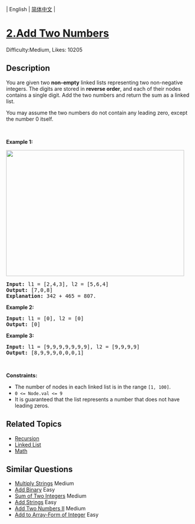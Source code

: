 
| English | [简体中文](README.md) |

# [2.Add Two Numbers](https://leetcode.com/problems/add-two-numbers/)
Difficulty:Medium, Likes: 10205

## Description

<p>You are given two <strong>non-empty</strong> linked lists representing two non-negative integers. The digits are stored in <strong>reverse order</strong>, and each of their nodes contains a single digit. Add the two numbers and return the sum&nbsp;as a linked list.</p>

<p>You may assume the two numbers do not contain any leading zero, except the number 0 itself.</p>

<p>&nbsp;</p>
<p><strong class="example">Example 1:</strong></p>
<img alt="" src="https://assets.leetcode.com/uploads/2020/10/02/addtwonumber1.jpg" style="width: 483px; height: 342px;" />
<pre>
<strong>Input:</strong> l1 = [2,4,3], l2 = [5,6,4]
<strong>Output:</strong> [7,0,8]
<strong>Explanation:</strong> 342 + 465 = 807.
</pre>

<p><strong class="example">Example 2:</strong></p>

<pre>
<strong>Input:</strong> l1 = [0], l2 = [0]
<strong>Output:</strong> [0]
</pre>

<p><strong class="example">Example 3:</strong></p>

<pre>
<strong>Input:</strong> l1 = [9,9,9,9,9,9,9], l2 = [9,9,9,9]
<strong>Output:</strong> [8,9,9,9,0,0,0,1]
</pre>

<p>&nbsp;</p>
<p><strong>Constraints:</strong></p>

<ul>
	<li>The number of nodes in each linked list is in the range <code>[1, 100]</code>.</li>
	<li><code>0 &lt;= Node.val &lt;= 9</code></li>
	<li>It is guaranteed that the list represents a number that does not have leading zeros.</li>
</ul>


## Related Topics

- [Recursion](https://leetcode.com/tag/recursion/)
- [Linked List](https://leetcode.com/tag/linked-list/)
- [Math](https://leetcode.com/tag/math/)

## Similar Questions

- [Multiply Strings](../multiply-strings/README_EN.md) Medium 
- [Add Binary](../add-binary/README_EN.md) Easy 
- [Sum of Two Integers](../sum-of-two-integers/README_EN.md) Medium 
- [Add Strings](../add-strings/README_EN.md) Easy 
- [Add Two Numbers II](../add-two-numbers-ii/README_EN.md) Medium 
- [Add to Array-Form of Integer](../add-to-array-form-of-integer/README_EN.md) Easy 
